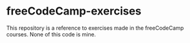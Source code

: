 # freeCodeCamp-exercises
This repository is a reference to exercises made in the freeCodeCamp courses. None of this code is mine.
